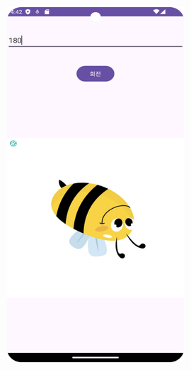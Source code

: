 <p align="center">
  <img width="400" height="800" src="https://github.com/Jinwoooooooo/2024-1-Mobile-App/blob/main/Chapter3/1/Screenshot_20240513_014306.png">
</p>

